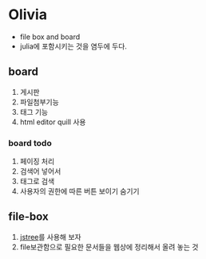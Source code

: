 # Olivia

- file box and board
- julia에 포함시키는 것을 염두에 두다.


## board

1. 게시판
2. 파일첨부기능
3. 태그 기능
4. html editor quill 사용

### board todo

1. 페이징 처리
2. 검색어 넣어서 
3. 태그로 검색
4. 사용자의 권한에 따른 버튼 보이기 숨기기

## file-box

1. [jstree](https://www.jstree.com/demo/)를 사용해 보자
2. file보관함으로 필요한 문서들을 웹상에 정리해서 올려 놓는 것



